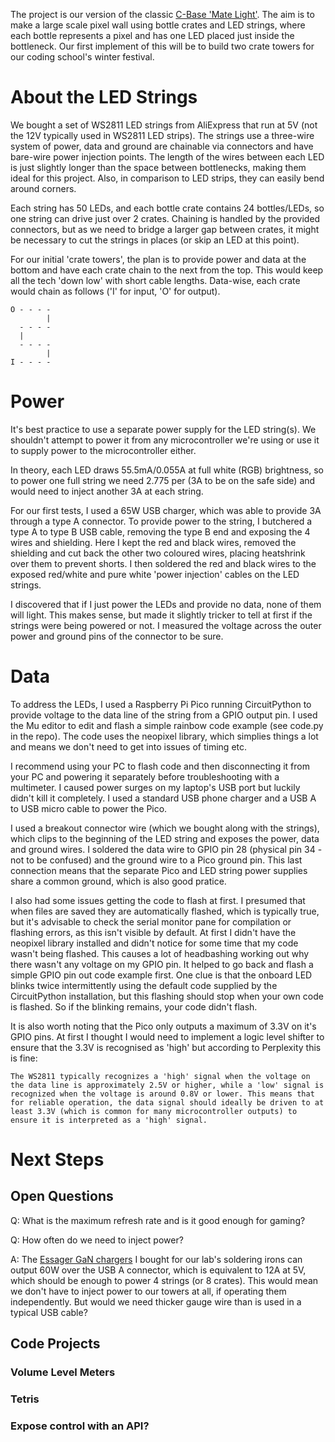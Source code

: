 The project is our version of the classic [C-Base 'Mate Light'](https://github.com/jaseg/matelight). The aim is to make a large scale pixel wall using bottle crates and LED strings, where each bottle represents a pixel and has one LED placed just inside the bottleneck. Our first implement of this will be to build two crate towers for our coding school's winter festival.

# About the LED Strings

We bought a set of WS2811 LED strings from AliExpress that run at 5V (not the 12V typically used in WS2811 LED strips). The strings  use a three-wire system of power, data and ground are chainable via connectors and have bare-wire power injection points. The length of the wires between each LED is just slightly longer than the space between bottlenecks, making them ideal for this project. Also, in comparison to LED strips, they can easily bend around corners.

Each string has 50 LEDs, and each bottle crate contains 24 bottles/LEDs, so one string can drive just over 2 crates. Chaining is handled by the provided connectors, but as we need to bridge a larger gap between crates, it might be necessary to cut the strings in places (or skip an LED at this point).

For our initial 'crate towers', the plan is to provide power and data at the bottom and have each crate chain to the next from the top. This would keep all the tech 'down low' with short cable lengths. Data-wise, each crate would chain as follows ('I' for input, 'O' for output).

```
O - - - -
        |
  - - - -
  |
  - - - -
        |
I - - - -
```
# Power

It's best practice to use a separate power supply for the LED string(s). We shouldn't attempt to power it from any microcontroller we're using or use it to supply power to the microcontroller either. 

In theory, each LED draws 55.5mA/0.055A at full white (RGB) brightness, so to power one full string we need 2.775 per (3A to be on the safe side) and would need to inject another 3A at each string.

For our first tests, I used a 65W USB charger, which was able to provide 3A through a type A connector. To provide power to the string, I butchered a type A to type B USB cable, removing the type B end and exposing the 4 wires and shielding. Here I kept the red and black wires, removed the shielding and cut back the other two coloured wires, placing heatshrink over them to prevent shorts. I then soldered the red and black wires to the exposed red/white and pure white 'power injection' cables on the LED strings.

I discovered that if I just power the LEDs and provide no data, none of them will light. This makes sense, but made it slightly tricker to tell at first if the strings were being powered or not. I measured the voltage across the outer power and ground pins of the connector to be sure.

# Data

To address the LEDs, I used a Raspberry Pi Pico running CircuitPython to provide voltage to the data line of the string from a GPIO output pin. I used the Mu editor to edit and flash a simple rainbow code example (see code.py in the repo). The code uses the neopixel library, which simplies things a lot and means we don't need to get into issues of timing etc.

I recommend using your PC to flash code and then disconnecting it from your PC and powering it separately before troubleshooting with a multimeter. I caused power surges on my laptop's USB port but luckily didn't kill it completely. I used a standard USB phone charger and a USB A to USB micro cable to power the Pico.

I used a breakout connector wire (which we bought along with the strings), which clips to the beginning of the LED string and exposes the power, data and ground wires. I soldered the data wire to GPIO pin 28 (physical pin 34 - not to be confused) and the ground wire to a Pico ground pin. This last connection means that the separate Pico and LED string power supplies share a common ground, which is also good pratice.

I also had some issues getting the code to flash at first. I presumed that when files are saved they are automatically flashed, which is typically true, but it's advisable to check the serial monitor pane for compilation or flashing errors, as this isn't visible by default. At first I didn't have the neopixel library installed and didn't notice for some time that my code wasn't being flashed. This causes a lot of headbashing working out why there wasn't any voltage on my GPIO pin. It helped to go back and flash a simple GPIO pin out code example first. One clue is that the onboard LED blinks twice intermittently using the default code supplied by the CircuitPython installation, but this flashing should stop when your own code is flashed. So if the blinking remains, your code didn't flash.

It is also worth noting that the Pico only outputs a maximum of 3.3V on it's GPIO pins. At first I thought I would need to implement a logic level shifter to ensure that the 3.3V is recognised as 'high' but according to Perplexity this is fine:

```
The WS2811 typically recognizes a 'high' signal when the voltage on the data line is approximately 2.5V or higher, while a 'low' signal is recognized when the voltage is around 0.8V or lower. This means that for reliable operation, the data signal should ideally be driven to at least 3.3V (which is common for many microcontroller outputs) to ensure it is interpreted as a 'high' signal.
```

# Next Steps

## Open Questions

Q: What is the maximum refresh rate and is it good enough for gaming?

Q: How often do we need to inject power?

A: The [Essager GaN chargers](https://www.aliexpress.com/item/1005004306745418.html) I bought for our lab's soldering irons can output 60W over the USB A connector, which is equivalent to 12A at 5V, which should be enough to power 4 strings (or 8 crates). This would mean we don't have to inject power to our towers at all, if operating them independently. But would we need thicker gauge wire than is used in a typical USB cable?

## Code Projects

### Volume Level Meters

### Tetris

### Expose control with an API?